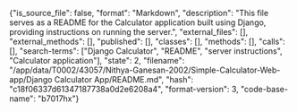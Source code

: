 {"is_source_file": false, "format": "Markdown", "description": "This file serves as a README for the Calculator application built using Django, providing instructions on running the server.", "external_files": [], "external_methods": [], "published": [], "classes": [], "methods": [], "calls": [], "search-terms": ["Django Calculator", "README", "server instructions", "Calculator application"], "state": 2, "filename": "/app/data/T0002/43057/Nithya-Ganesan-2002/Simple-Calculator-Web-app/Django Calculator App/README.md", "hash": "c18f06337d61347187738a0d2e6208a4", "format-version": 3, "code-base-name": "b7017hx"}